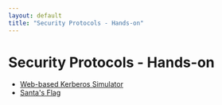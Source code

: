 ```yaml
--- 
layout: default
title: "Security Protocols - Hands-on"
---
```


# Security Protocols - Hands-on

* [Web-based Kerberos Simulator](https://kerberos-simulator--2-0.herokuapp.com/)
* [Santa's Flag](https://key-exchange.herokuapp.com/)
